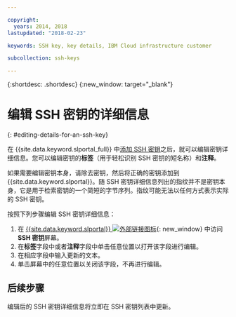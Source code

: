 ```yaml
---

copyright:
  years: 2014, 2018
lastupdated: "2018-02-23"

keywords: SSH key, key details, IBM Cloud infrastructure customer

subcollection: ssh-keys

---
```


{:shortdesc: .shortdesc}
{:new_window: target="_blank"}

# 编辑 SSH 密钥的详细信息
{: #editing-details-for-an-ssh-key}

在 {{site.data.keyword.slportal_full}} 中[添加 SSH 密钥](/docs/infrastructure/ssh-keys?topic=ssh-keys-adding-an-ssh-key)之后，就可以编辑密钥详细信息。您可以编辑密钥的**标签**（用于轻松识别 SSH 密钥的短名称）和**注释**。

如果需要编辑密钥本身，请除去密钥，然后将正确的密钥添加到 {{site.data.keyword.slportal}}。随 SSH 密钥详细信息列出的指纹并不是密钥本身，它是用于检索密钥的一个简短的字节序列。指纹可能无法以任何方式表示实际的 SSH 密钥。

按照下列步骤编辑 SSH 密钥详细信息：

1. 在 [{{site.data.keyword.slportal}} ![外部链接图标](../../icons/launch-glyph.svg "外部链接图标")](https://control.softlayer.com/){: new_window} 中访问 **SSH 密钥**屏幕。
2. 在**标签**字段中或者**注释**字段中单击任意位置以打开该字段进行编辑。
3. 在相应字段中输入更新的文本。
4. 单击屏幕中的任意位置以关闭该字段，不再进行编辑。


## 后续步骤

编辑后的 SSH 密钥详细信息将立即在 SSH 密钥列表中更新。
